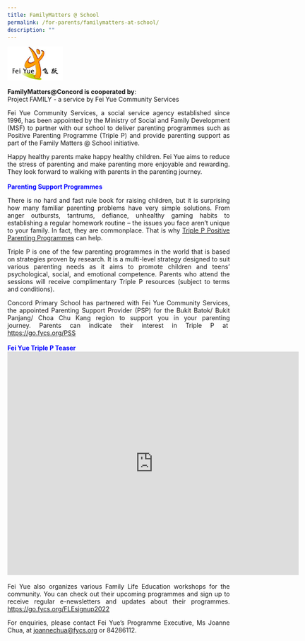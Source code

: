 ```yaml
---
title: FamilyMatters @ School
permalink: /for-parents/familymatters-at-school/
description: ""
---
```

<img src="/images/Fei%20Yue%20Logo.png" 
     style="width:25%">


<b>FamilyMatters@Concord is cooperated by</b>: <br>Project FAMILY - a service by Fei Yue Community Services   
<p style="text-align:justify">Fei Yue Community Services, a social service agency established since 1996, has been appointed by the Ministry of Social and Family Development (MSF) to partner with our school to deliver parenting programmes such as Positive Parenting Programme (Triple P) and provide parenting support as part of the Family Matters @ School initiative.   
  
<p style="text-align:justify">Happy healthy parents make happy healthy children. Fei Yue aims to reduce the stress of parenting and make parenting more enjoyable and rewarding. They look forward to walking with parents in the parenting journey. 
<br><br>
<b style="color:blue">Parenting Support Programmes</b>  

<p style="text-align:justify">There is no hard and fast rule book for raising children, but it is surprising how many familiar parenting problems have very simple solutions. From anger outbursts, tantrums, defiance, unhealthy gaming habits to establishing a regular homework routine – the issues you face aren’t unique to your family. In fact, they are commonplace. That is why <a href="https://www.triplep-parenting.net/global/triple-p/" target="_blank" rel="noopener noreferrer">Triple P Positive Parenting Programmes</a> can help.

<p style="text-align:justify">Triple P is one of the few parenting programmes in the world that is based on strategies proven by research. It is a multi-level strategy designed to suit various parenting needs as it aims to promote children and teens’ psychological, social, and emotional competence. Parents who attend the sessions will receive complimentary Triple P resources (subject to terms and conditions).

<p style="text-align:justify">Concord Primary School has partnered with Fei Yue Community Services, the appointed Parenting Support Provider (PSP) for the Bukit Batok/ Bukit Panjang/ Choa Chu Kang region to support you in your parenting journey. Parents can indicate their interest in Triple P at 
<a href="https://go.fycs.org/PSS" target="_blank" rel="noopener noreferrer">https://go.fycs.org/PSS</a>
<br><br>
<b style="color:#0000FF">Fei Yue Triple P Teaser</b>
<br>
<iframe width="660" height="506" src="https://www.youtube.com/embed/OktQSOzQ0oY" title="Fei Yue Triple P Teaser" frameborder="0" allow="accelerometer; autoplay; clipboard-write; encrypted-media; gyroscope; picture-in-picture; web-share" allowfullscreen></iframe>
		 
<p style="text-align:justify">Fei Yue also organizes various Family Life Education workshops for the community. You can check out their upcoming programmes and sign up to receive regular e-newsletters and updates about their programmes. <a href="https://go.fycs.org/FLEsignup2022" target="_blank" rel="noopener noreferrer">https://go.fycs.org/FLEsignup2022</a>
		 
<p style="text-align:justify">For enquiries, please contact Fei Yue’s Programme Executive, Ms Joanne Chua, at <a href="mailto:joannechua@fycs.org" target="_blank" rel="noopener noreferrer">joannechua@fycs.org</a> or 84286112.